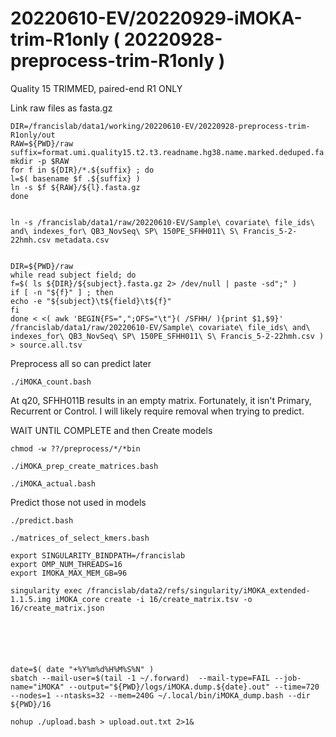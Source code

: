 
#	20220610-EV/20220929-iMOKA-trim-R1only ( 20220928-preprocess-trim-R1only )

Quality 15 TRIMMED, paired-end R1 ONLY


Link raw files as fasta.gz
```
DIR=/francislab/data1/working/20220610-EV/20220928-preprocess-trim-R1only/out
RAW=${PWD}/raw
suffix=format.umi.quality15.t2.t3.readname.hg38.name.marked.deduped.fa.gz
mkdir -p $RAW
for f in ${DIR}/*.${suffix} ; do
l=$( basename $f .${suffix} )
ln -s $f ${RAW}/${l}.fasta.gz
done


ln -s /francislab/data1/raw/20220610-EV/Sample\ covariate\ file_ids\ and\ indexes_for\ QB3_NovSeq\ SP\ 150PE_SFHH011\ S\ Francis_5-2-22hmh.csv metadata.csv


DIR=${PWD}/raw
while read subject field; do
f=$( ls ${DIR}/${subject}.fasta.gz 2> /dev/null | paste -sd";" )
if [ -n "${f}" ] ; then
echo -e "${subject}\t${field}\t${f}"
fi
done < <( awk 'BEGIN{FS=",";OFS="\t"}( /SFHH/ ){print $1,$9}' /francislab/data1/raw/20220610-EV/Sample\ covariate\ file_ids\ and\ indexes_for\ QB3_NovSeq\ SP\ 150PE_SFHH011\ S\ Francis_5-2-22hmh.csv ) > source.all.tsv

```






Preprocess all so can predict later
```
./iMOKA_count.bash
```



At q20, SFHH011B results in an empty matrix.
Fortunately, it isn't Primary, Recurrent or Control.
I will likely require removal when trying to predict.
 





WAIT UNTIL COMPLETE and then Create models

```
chmod -w ??/preprocess/*/*bin

./iMOKA_prep_create_matrices.bash
```







```
./iMOKA_actual.bash

```



























Predict those not used in models


```
./predict.bash
```


```
./matrices_of_select_kmers.bash
```



```
export SINGULARITY_BINDPATH=/francislab
export OMP_NUM_THREADS=16
export IMOKA_MAX_MEM_GB=96

singularity exec /francislab/data2/refs/singularity/iMOKA_extended-1.1.5.img iMOKA_core create -i 16/create_matrix.tsv -o 16/create_matrix.json






date=$( date "+%Y%m%d%H%M%S%N" )
sbatch --mail-user=$(tail -1 ~/.forward)  --mail-type=FAIL --job-name="iMOKA" --output="${PWD}/logs/iMOKA.dump.${date}.out" --time=720 --nodes=1 --ntasks=32 --mem=240G ~/.local/bin/iMOKA_dump.bash --dir ${PWD}/16

```
 



```
nohup ./upload.bash > upload.out.txt 2>1&
```
